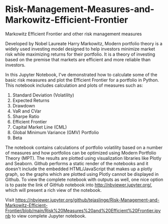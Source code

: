 # Risk-Management-Measures-and-Markowitz-Efficient-Frontier
Markowitz Efficient Frontier and other risk management measures

Developed by Nobel Laureate Harry Markowitz, Modern portfolio theory is a widely used investing model designed to help investors minimize market risk while maximizing returns for their portfolio. It is a theory of investing based on the premise that markets are efficient and more reliable than investors.

In this Jupyter Notebook, I've demonstrated how to calculate some of the basic risk measures and plot the Efficient Frontier for a portfolio in Python. 
This notebook includes calculation and plots of measures such as:
1. Standard Deviation (Volatility)
2. Expected Returns
3. Drawdown
4. VaR and CVar
5. Sharpe Ratio
6. Efficient Frontier
7. Capital Market Line (CML)
8. Global Minimum Variance (GMV) Portfolio
9. Beta

The notebook contains calculations of portfolio volatility based on a number of measures and how portfolios can be optimized using Modern Portfolio Theory (MPT). The results are plotted using visualization libraries like Plotly and Seaborn. Github performs a static render of the notebooks and it doesn't include the embedded HTML/JavaScript that makes up a plotly graph, so the graphs which are plotted using Plotly cannot be displayed in Github. To view the complete notebook with outputs as well, one nice option is to paste the link of GitHub notebook into http://nbviewer.jupyter.org/, which will present a rich view of the notebook.

Visit https://nbviewer.jupyter.org/github/tejaslinge/Risk-Management-and-Markowitz-Efficient-Frontier/blob/main/Risk%20Measures%20and%20Efficient%20Frontier.ipynb to view complete Jupyter notebook.
